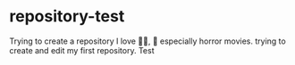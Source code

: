 # repository-test
Trying to create a repository
I love 🧑‍🍳, 🎥 especially horror movies.
trying to create and edit my first repository.
Test
